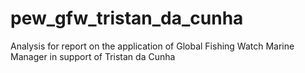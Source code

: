 # pew_gfw_tristan_da_cunha
 Analysis for report on the application of Global Fishing Watch Marine Manager in support of Tristan da Cunha
